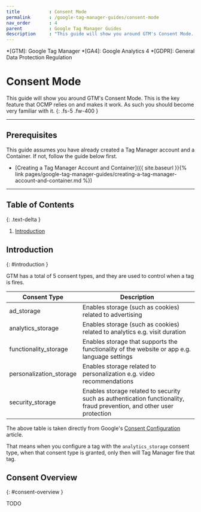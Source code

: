```yaml
---
title			: Consent Mode
permalink		: /google-tag-manager-guides/consent-mode
nav_order		: 4
parent			: Google Tag Manager Guides
description		: "This guide will show you around GTM's Consent Mode. This is the key feature that OCMP relies on and makes it work. As such you should become very familiar with it."
---
```


*[GTM]: Google Tag Manager
*[GA4]: Google Analytics 4
*[GDPR]: General Data Protection Regulation

# Consent Mode

This guide will show you around GTM's Consent Mode. This is the key feature that OCMP relies on and makes it work. As such you should become very familiar with it.
{: .fs-5 .fw-400 }

----

## Prerequisites

This guide assumes you have already created a Tag Manager account and a Container. If not, follow the guide below first.

- [Creating a Tag Manager Account and Container]({{ site.baseurl }}{% link pages/google-tag-manager-guides/creating-a-tag-manager-account-and-container.md %})

----
## Table of Contents
{: .text-delta }

1. [Introduction](#introduction)

## Introduction
{: #introduction }

GTM has a total of 5 consent types, and they are used to control when a tag is fires.

| Consent Type | Description |
| -- | -- |
| ad_storage | Enables storage (such as cookies) related to advertising |
| analytics_storage | Enables storage (such as cookies) related to analytics e.g. visit duration |
| functionality_storage | Enables storage that supports the functionality of the website or app e.g. language settings |
| personalization_storage | Enables storage related to personalization e.g. video recommendations |
| security_storage | Enables storage related to security such as authentication functionality, fraud prevention, and other user protection |

The above table is taken directly from Google's [Consent Configuration](https://support.google.com/tagmanager/answer/10718549?hl=en) article.

That means when you configure a tag with the `analytics_storage` consent type, when that consent type is granted, only then will Tag Manager fire that tag.

## Consent Overview
{: #consent-overview }

TODO
